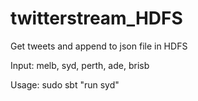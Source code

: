 # twitterstream_HDFS
Get tweets and append to json file in HDFS

Input: melb, syd, perth, ade, brisb

Usage: sudo sbt "run syd"

